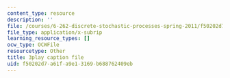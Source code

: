 ```yaml
---
content_type: resource
description: ''
file: /courses/6-262-discrete-stochastic-processes-spring-2011/f50202d7a61fa9e13169b688762409eb_hzJpaNcAoko.srt
file_type: application/x-subrip
learning_resource_types: []
ocw_type: OCWFile
resourcetype: Other
title: 3play caption file
uid: f50202d7-a61f-a9e1-3169-b688762409eb
---
```

